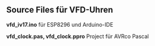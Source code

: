 ## Source Files für VFD-Uhren

**vfd_iv17.ino** für ESP8296 und Arduino-IDE

**vfd_clock.pas, vfd_clock.ppro** Project für AVRco Pascal
